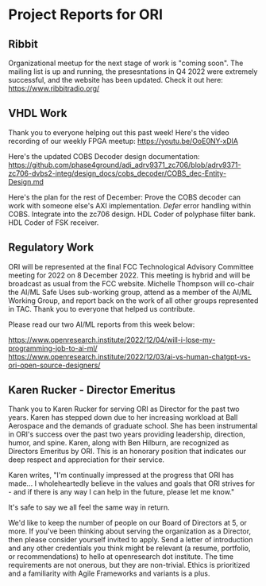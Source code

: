 # Project Reports for ORI

## Ribbit
Organizational meetup for the next stage of work is "coming soon". The mailing list is up and running, the presesntations in Q4 2022 were extremely successful, and the website has been updated. Check it out here: https://www.ribbitradio.org/

## VHDL Work
Thank you to everyone helping out this past week!
Here's the video recording of our weekly FPGA meetup:
https://youtu.be/OoE0NY-xDlA

Here's the updated COBS Decoder design documentation:
https://github.com/phase4ground/adi_adrv9371_zc706/blob/adrv9371-zc706-dvbs2-integ/design_docs/cobs_decoder/COBS_dec-Entity-Design.md

Here's the plan for the rest of December:
Prove the COBS decoder can work with someone else's AXI implementation.
_Defer_ error handling within COBS.
Integrate into the zc706 design.
HDL Coder of polyphase filter bank. 
HDL Coder of FSK receiver. 

## Regulatory Work
ORI will be represented at the final FCC Technological Advisory Committee meeting for 2022 on 8 December 2022. This meeting is hybrid and will be broadcast as usual from the FCC website. Michelle Thompson will co-chair the AI/ML Safe Uses sub-working group, attend as a member of the AI/ML Working Group, and report back on the work of all other groups represented in TAC. Thank you to everyone that helped us contribute. 

Please read our two AI/ML reports from this week below:

https://www.openresearch.institute/2022/12/04/will-i-lose-my-programming-job-to-ai-ml/
https://www.openresearch.institute/2022/12/03/ai-vs-human-chatgpt-vs-ori-open-source-designers/

## Karen Rucker - Director Emeritus
Thank you to Karen Rucker for serving ORI as Director for the past two years. Karen has stepped down due to her increasing workload at Ball Aerospace and the demands of graduate school. She has been instrumental in ORI's success over the past two years providing leadership, direction, humor, and spine. Karen, along with Ben Hilburn, are recognized as Directors Emeritus by ORI. This is an honorary position that indicates our deep respect and appreciation for their service. 

Karen writes, "I'm continually impressed at the progress that ORI has made... I wholeheartedly believe in the values and goals that ORI strives for - and if there is any way I can help in the future, please let me know." 

It's safe to say we all feel the same way in return. 

We'd like to keep the number of people on our Board of Directors at 5, or more. If you've been thinking about serving the organization as a Director, then please consider yourself invited to apply. Send a letter of introduction and any other credentials you think might be relevant (a resume, portfolio, or recommendations) to hello at openresearch dot institute. The time requirements are not onerous, but they are non-trivial. Ethics is prioritized and a familiarity with Agile Frameworks and variants is a plus. 

